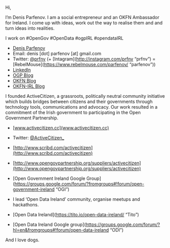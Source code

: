 Hi,

I’m Denis Parfenov. I am a social entrepreneur and an OKFN Ambassador for Ireland. I come up with ideas, work out the way to realise them and and turn ideas into realities.

I work on #OpenGov #OpenData #ogpIRL #opendataIRL

+ [Denis Parfenov](http://www.siliconrepublic.com/video/v/1223-interview-denis/"VIDEO")
+ Email:  denis [dot] parfenov [at] gmail.com
+ Twitter: [@prfnv](https://twitter.com/prfnv) (+ [Intagram](http://instagram.com/prfnv “prfnv”) = [RebelMouse](https://www.rebelmouse.com/parfenov/ “parfenov”))
+ [LinkedIn](http://www.linkedin.com/in/denisparfenov)
+ [OGP Blog](http://blog.opengovpartnership.org/author/denis-parfenov/)
+ [OKFN Blog](http://okfn.org/members/denis-parfenov/)
+ [OKFN-IRL Blog](irl.okfn.org)

I founded ActiveCitizen, a grassroots, politically neutral community initiative which builds bridges between citizens and their governments through technology tools, communications and advocacy. Our work resulted in a commitment of the Irish government to participating in the Open Government Partnership.

+ [www.activecitizen.cc](www.activecitizen.cc) 
+ Twitter: [@ActiveCitizen_](https://twitter.com/ActiveCitizen_)
+ [http://www.scribd.com/activecitizen](http://www.scribd.com/activecitizen)
+ [http://www.opengovpartnership.org/suppliers/activecitizen](http://www.opengovpartnership.org/suppliers/activecitizen)
+ [Open Government Ireland Google Group](https://groups.google.com/forum/?fromgroups#!forum/open-government-ireland “OGI”)

+ I lead ‘Open Data Ireland’ community, organise meetups and hackathons.
+ [Open Data Ireland](https://tito.io/open-data-ireland/ “Tito”)
+ [Open Data Ireland Google group](https://groups.google.com/forum/?hl=en&fromgroups#!forum/open-data-ireland “ODI”)

And I love dogs.

